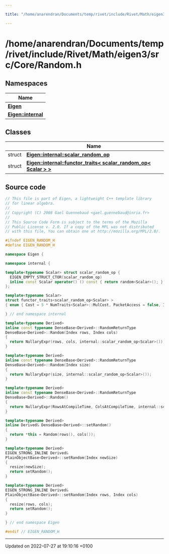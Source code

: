 ```yaml
---

title: "/home/anarendran/Documents/temp/rivet/include/Rivet/Math/eigen3/src/Core/Random.h"

---
```


# /home/anarendran/Documents/temp/rivet/include/Rivet/Math/eigen3/src/Core/Random.h



## Namespaces

| Name           |
| -------------- |
| **[Eigen](http://example.org/namespaces/namespaceeigen/)**  |
| **[Eigen::internal](http://example.org/namespaces/namespaceeigen_1_1internal/)**  |

## Classes

|                | Name           |
| -------------- | -------------- |
| struct | **[Eigen::internal::scalar_random_op](http://example.org/classes/structeigen_1_1internal_1_1scalar__random__op/)**  |
| struct | **[Eigen::internal::functor_traits< scalar_random_op< Scalar > >](http://example.org/classes/structeigen_1_1internal_1_1functor__traits_3_01scalar__random__op_3_01scalar_01_4_01_4/)**  |




## Source code

```cpp
// This file is part of Eigen, a lightweight C++ template library
// for linear algebra.
//
// Copyright (C) 2008 Gael Guennebaud <gael.guennebaud@inria.fr>
//
// This Source Code Form is subject to the terms of the Mozilla
// Public License v. 2.0. If a copy of the MPL was not distributed
// with this file, You can obtain one at http://mozilla.org/MPL/2.0/.

#ifndef EIGEN_RANDOM_H
#define EIGEN_RANDOM_H

namespace Eigen { 

namespace internal {

template<typename Scalar> struct scalar_random_op {
  EIGEN_EMPTY_STRUCT_CTOR(scalar_random_op)
  inline const Scalar operator() () const { return random<Scalar>(); }
};

template<typename Scalar>
struct functor_traits<scalar_random_op<Scalar> >
{ enum { Cost = 5 * NumTraits<Scalar>::MulCost, PacketAccess = false, IsRepeatable = false }; };

} // end namespace internal

template<typename Derived>
inline const typename DenseBase<Derived>::RandomReturnType
DenseBase<Derived>::Random(Index rows, Index cols)
{
  return NullaryExpr(rows, cols, internal::scalar_random_op<Scalar>());
}

template<typename Derived>
inline const typename DenseBase<Derived>::RandomReturnType
DenseBase<Derived>::Random(Index size)
{
  return NullaryExpr(size, internal::scalar_random_op<Scalar>());
}

template<typename Derived>
inline const typename DenseBase<Derived>::RandomReturnType
DenseBase<Derived>::Random()
{
  return NullaryExpr(RowsAtCompileTime, ColsAtCompileTime, internal::scalar_random_op<Scalar>());
}

template<typename Derived>
inline Derived& DenseBase<Derived>::setRandom()
{
  return *this = Random(rows(), cols());
}

template<typename Derived>
EIGEN_STRONG_INLINE Derived&
PlainObjectBase<Derived>::setRandom(Index newSize)
{
  resize(newSize);
  return setRandom();
}

template<typename Derived>
EIGEN_STRONG_INLINE Derived&
PlainObjectBase<Derived>::setRandom(Index rows, Index cols)
{
  resize(rows, cols);
  return setRandom();
}

} // end namespace Eigen

#endif // EIGEN_RANDOM_H
```


-------------------------------

Updated on 2022-07-27 at 19:10:16 +0100
